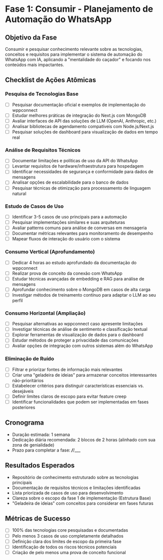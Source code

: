 # Fase 1: Consumir - Planejamento de Automação do WhatsApp

## Objetivo da Fase
Consumir e pesquisar conhecimento relevante sobre as tecnologias, conceitos e requisitos para implementar o sistema de automação do WhatsApp com IA, aplicando a "mentalidade do caçador" e focando nos conteúdos mais impactantes.

## Checklist de Ações Atômicas

### Pesquisa de Tecnologias Base
- [ ] Pesquisar documentação oficial e exemplos de implementação do wppconnect
- [ ] Estudar melhores práticas de integração do Next.js com MongoDB
- [ ] Avaliar interfaces de API das soluções de LLM (OpenAI, Anthropic, etc.)
- [ ] Analisar bibliotecas de agendamento compatíveis com Node.js/Next.js
- [ ] Pesquisar soluções de dashboard para visualização de dados em tempo real

### Análise de Requisitos Técnicos
- [ ] Documentar limitações e políticas de uso da API do WhatsApp
- [ ] Levantar requisitos de hardware/infraestrutura para hospedagem
- [ ] Identificar necessidades de segurança e conformidade para dados de mensagens
- [ ] Analisar opções de escalabilidade para o banco de dados
- [ ] Pesquisar técnicas de otimização para processamento de linguagem natural

### Estudo de Casos de Uso
- [ ] Identificar 3-5 casos de uso principais para a automação
- [ ] Pesquisar implementações similares e suas arquiteturas
- [ ] Avaliar patterns comuns para análise de conversas em mensageria
- [ ] Documentar métricas relevantes para monitoramento de desempenho
- [ ] Mapear fluxos de interação do usuário com o sistema

### Consumo Vertical (Aprofundamento)
- [ ] Dedicar 4 horas ao estudo aprofundado da documentação do wppconnect
- [ ] Realizar prova de conceito da conexão com WhatsApp
- [ ] Estudar técnicas avançadas de embedding e RAG para análise de mensagens
- [ ] Aprofundar conhecimento sobre o MongoDB em casos de alta carga
- [ ] Investigar métodos de treinamento contínuo para adaptar o LLM ao seu perfil

### Consumo Horizontal (Ampliação)
- [ ] Pesquisar alternativas ao wppconnect caso apresente limitações
- [ ] Investigar técnicas de análise de sentimento e classificação textual
- [ ] Explorar ferramentas de visualização de dados para o dashboard
- [ ] Estudar métodos de proteger a privacidade das comunicações
- [ ] Avaliar opções de integração com outros sistemas além do WhatsApp

### Eliminação de Ruído
- [ ] Filtrar e priorizar fontes de informação mais relevantes
- [ ] Criar uma "geladeira de ideias" para armazenar conceitos interessantes não-prioritários
- [ ] Estabelecer critérios para distinguir características essenciais vs. desejáveis
- [ ] Definir limites claros de escopo para evitar feature creep
- [ ] Identificar funcionalidades que podem ser implementadas em fases posteriores

## Cronograma
- Duração estimada: 1 semana
- Dedicação diária recomendada: 2 blocos de 2 horas (alinhado com sua zona de genialidade)
- Prazo para completar a fase: ___/___/___

## Resultados Esperados
- Repositório de conhecimento estruturado sobre as tecnologias principais
- Documentação de requisitos técnicos e limitações identificadas
- Lista priorizada de casos de uso para desenvolvimento
- Clareza sobre o escopo da fase 1 de implementação (Estrutura Base)
- "Geladeira de ideias" com conceitos para considerar em fases futuras

## Métricas de Sucesso
- [ ] 100% das tecnologias core pesquisadas e documentadas
- [ ] Pelo menos 3 casos de uso completamente detalhados
- [ ] Definição clara dos limites de escopo da primeira fase
- [ ] Identificação de todos os riscos técnicos potenciais
- [ ] Criação de pelo menos uma prova de conceito funcional 